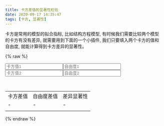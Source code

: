 ```yaml
---
title: 卡方差值的显著性检验
date: 2020-09-17 14:35:47
tags: [卡方, 显著性]
---
```


卡方是常用的模型的拟合指标, 比如结构方程模型, 有时候我们需要比较两个模型的卡方有没有差异, 
就需要用到下面的一个小插件, 我们只要填入两个卡方的值和自由度, 就能计算得到卡方差异的显著性。

<!--more -->

{% raw %}

<script src="/tfstats/tfstats.js"></script>

<form class="form-inline">
    <div type="form-group">
        <input onchange="calculate()" placeholder="卡方值1" type="number" id="chi1" class="form-control"><input onchange="calculate()"  id="df1" placeholder="自由度1" type="number" class="form-control">
    </div>
    <div type="form-group">
        <input onchange="calculate()"  placeholder="卡方值2" type="number" id="chi2" class="form-control"><input onchange="calculate()"  id="df2" placeholder="自由度2" type="number" class="form-control">
    </div>
</form>
<br>
<table>
    <tr>
        <td>卡方差值</td><td>自由度差值</td><td>差异显著性</td>
    </tr>
    <tr>
        <td id="chidelta">-</td><td id="dfdelta">-</td><td id="p">-</td>
    </tr>
    <tr>
        <td colspan="3" id="description"></td>
    </tr>
</table>


<script>
    function calculate(){
        console.log('calculateing..')
        let chi1 = parseFloat($('#chi1').val())
        let chi2 = parseFloat($('#chi2').val())
        let df1 = parseFloat($('#df1').val())
        let df2 = parseFloat($('#df2').val())
        console.log(chi1)
        let res
        if(!(isNaN(chi1) || isNaN(chi2) || isNaN(df1) || isNaN(df2))){
            console.log('.............')
            res=tfstats.utils.chidelta(chi1, df1, chi2, df2)
            console.log(res)
            $('#chidelta').text(res.chidelta)
            $('#dfdelta').text(res.dfdelta)
            $('#p').text(res.p)
            $('#description').text(res.describe)
        }else{
            $('#chidelta').text('-')
            $('#dfdelta').text('-')
            $('#p').text('-')
            $('#description').text('-')
        }
        
    }
</script>

{% endraw %}
